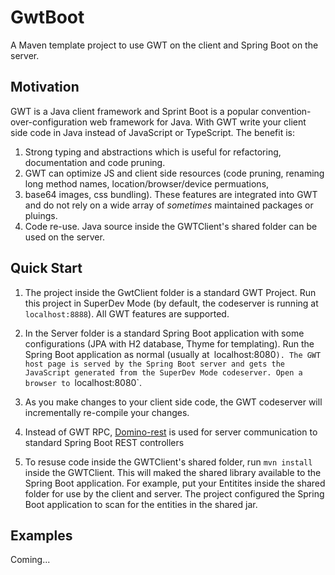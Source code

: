 # GwtBoot
A Maven template project to use GWT on the client and Spring Boot on the server.

## Motivation

GWT is a Java client framework and Sprint Boot is a popular convention-over-configuration web framework for Java.
With GWT write your client side code in Java instead of JavaScript or TypeScript. The benefit is:

1. Strong typing and abstractions which is useful for refactoring, documentation and code pruning.
2. GWT can optimize JS and client side resources (code pruning, renaming long method names, location/browser/device permuations,
3.  base64 images, css bundling). These features are integrated into GWT and do not rely on a wide array of <i>sometimes</i> maintained packages or pluings.
4. Code re-use. Java source inside the GWTClient's shared folder can be used on the server.

## Quick Start

1. The project inside the GwtClient folder is a standard GWT Project. Run this project in SuperDev Mode (by default, the codeserver
is running at `localhost:8888`). All GWT features are supported.
2. In the Server folder is a standard Spring Boot application with some configurations (JPA with H2 database, Thyme for templating). 
  Run the Spring Boot application as normal (usually at` `localhost:8080`).
  The GWT host page is served by the Spring Boot server and gets the JavaScript generated from the SuperDev Mode codeserver.
  Open a browser to `localhost:8080`.
  
4. As you make changes to your client side code, the GWT codeserver will incrementally re-compile your changes.
5. Instead of GWT RPC, [Domino-rest](https://github.com/DominoKit/domino-rest) is used for server communication to standard Spring Boot REST controllers
6. To resuse code inside the GWTClient's shared folder, run `mvn install` inside the GWTClient. This will maked the shared
   library available to the Spring Boot application. For example, put your Entitites inside the shared folder for use by the
   client and server. The project configured the Spring Boot application to scan for the entities in the shared jar. 

## Examples
Coming...
